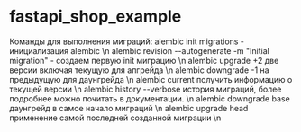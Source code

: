 # fastapi_shop_example

Команды для выполнения миграций:
alembic init migrations - инициализация alembic \n
alembic revision --autogenerate -m "Initial migration" - создаем первую init миграцию \n
alembic upgrade +2 две версии включая текущую для апгрейда \n
alembic downgrade -1 на предыдущую для даунгрейда \n
alembic current получить информацию о текущей версии \n
alembic history --verbose история миграций, более подробнее можно почитать в документации. \n
alembic downgrade base даунгрейд в самое начало миграций \n
alembic upgrade head применение самой последней созданной миграции \n